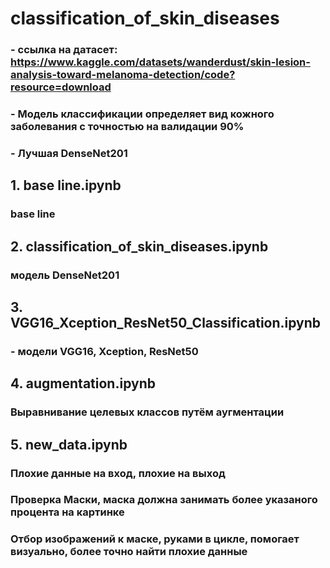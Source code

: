 # classification_of_skin_diseases
### - ссылка на датасет: https://www.kaggle.com/datasets/wanderdust/skin-lesion-analysis-toward-melanoma-detection/code?resource=download
### - Модель классификации определяет вид кожного заболевания с точностью на валидации 90%
### - Лучшая DenseNet201
## 1. base line.ipynb
### base line
## 2. classification_of_skin_diseases.ipynb
### модель DenseNet201
## 3. VGG16_Xception_ResNet50_Classification.ipynb
### - модели VGG16, Xception, ResNet50
## 4. augmentation.ipynb
### Выравнивание целевых классов путём аугментации
## 5. new_data.ipynb
### Плохие данные на вход, плохие на выход
### Проверка Маски, маска должна занимать более указаного процента на картинке
### Отбор изображений к маске, руками в цикле, помогает визуально, более точно найти плохие данные


